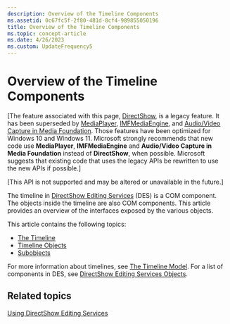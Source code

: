 ```yaml
---
description: Overview of the Timeline Components
ms.assetid: 0c67fc5f-2f80-481d-8cf4-989855050196
title: Overview of the Timeline Components
ms.topic: concept-article
ms.date: 4/26/2023
ms.custom: UpdateFrequency5
---
```


# Overview of the Timeline Components

\[The feature associated with this page, [DirectShow](/windows/win32/directshow/directshow), is a legacy feature. It has been superseded by [MediaPlayer](/uwp/api/Windows.Media.Playback.MediaPlayer), [IMFMediaEngine](/windows/win32/api/mfmediaengine/nn-mfmediaengine-imfmediaengine), and [Audio/Video Capture in Media Foundation](/windows/win32/medfound/audio-video-capture-in-media-foundation). Those features have been optimized for Windows 10 and Windows 11. Microsoft strongly recommends that new code use **MediaPlayer**, **IMFMediaEngine** and **Audio/Video Capture in Media Foundation** instead of **DirectShow**, when possible. Microsoft suggests that existing code that uses the legacy APIs be rewritten to use the new APIs if possible.\]

\[This API is not supported and may be altered or unavailable in the future.\]

The timeline in [DirectShow Editing Services](directshow-editing-services.md) (DES) is a COM component. The objects inside the timeline are also COM components. This article provides an overview of the interfaces exposed by the various objects.

This article contains the following topics:

-   [The Timeline](the-timeline.md)
-   [Timeline Objects](timeline-objects.md)
-   [Subobjects](subobjects.md)

For more information about timelines, see [The Timeline Model](the-timeline-model.md). For a list of components in DES, see [DirectShow Editing Services Objects](directshow-editing-services-objects.md).

## Related topics

<dl> <dt>

[Using DirectShow Editing Services](using-directshow-editing-services.md)
</dt> </dl>

 

 



